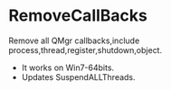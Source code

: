 # RemoveCallBacks
Remove all QMgr callbacks,include process,thread,register,shutdown,object.
- It works on Win7-64bits.
- Updates SuspendALLThreads.
